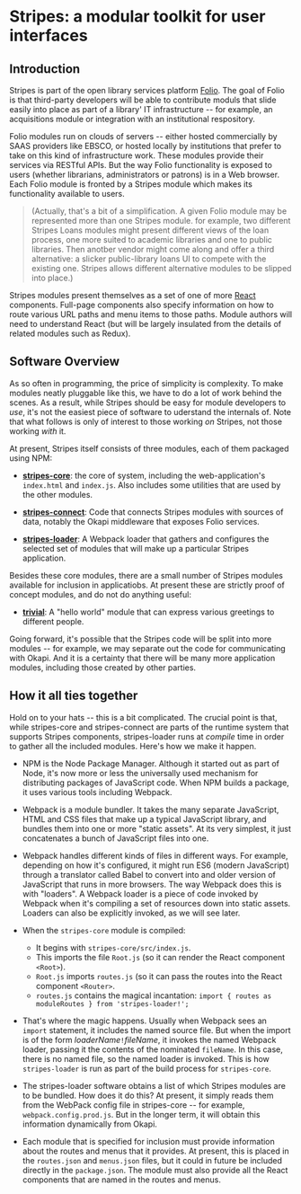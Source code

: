 Stripes: a modular toolkit for user interfaces
==============================================

Introduction
------------

Stripes is part of the open library services platform
[Folio](http://www.folio.org/). The goal of Folio is that third-party
developers will be able to contribute moduls that slide easily into
place as part of a library' IT infrastructure -- for example, an
acquisitions module or integration with an institutional respository.

Folio modules run on clouds of servers -- either hosted commercially
by SAAS providers like EBSCO, or hosted locally by institutions that
prefer to take on this kind of infrastructure work. These modules
provide their services via RESTful APIs. But the way Folio
functionality is exposed to users (whether librarians, administrators
or patrons) is in a Web browser. Each Folio module is fronted by a
Stripes module which makes its functionality available to users.

> (Actually, that's a bit of a simplification. A given Folio module
> may be represented more than one Stripes module. for example, two
> different Stripes Loans modules might present different views of the
> loan process, one more suited to academic libraries and one to
> public libraries. Then anotber vendor might come along and offer a
> third alternative: a slicker public-library loans UI to compete with
> the existing one. Stripes allows different alternative modules to be
> slipped into place.)

Stripes modules present themselves as a set of one of more
[React](https://facebook.github.io/react/) components. Full-page
components also specify information on how to route various URL paths
and menu items to those paths. Module authors will need to understand
React (but will be largely insulated from the details of related
modules such as Redux).


Software Overview
-----------------

As so often in programming, the price of simplicity is complexity. To
make modules neatly pluggable like this, we have to do a lot of work
behind the scenes. As a result, while Stripes should be easy for
module developers to _use_, it's not the easiest piece of software to
uderstand the internals of. Note that what follows is only of interest
to those working _on_ Stripes, not those working _with_ it.

At present, Stripes itself consists of three modules, each of them
packaged using NPM:

* [**stripes-core**](https://github.com/folio-org/stripes-experiments/tree/master/stripes-core):
  the core of system, including the web-application's
  `index.html` and `index.js`. Also includes some utilities that are
  used by the other modules.

* [**stripes-connect**](https://github.com/folio-org/stripes-experiments/tree/master/stripes-connect):
  Code that connects Stripes modules with sources of data, notably the
  Okapi middleware that exposes Folio services.

* [**stripes-loader**](https://github.com/folio-org/stripes-loader):
  A Webpack loader that gathers and configures the selected set of
  modules that will make up a particular Stripes application.

Besides these core modules, there are a small number of Stripes
modules available for inclusion in applicatiobs. At present these are
strictly proof of concept modules, and do not do anything useful:

* [**trivial**](https://github.com/folio-org/stripes-experiments/tree/master/trivial):
  A "hello world" module that can express various greetings to
  different people.

Going forward, it's possible that the Stripes code will be split into
more modules -- for example, we may separate out the code for
communicating with Okapi. And it is a certainty that there will be
many more application modules, including those created by other
parties.


How it all ties together
------------------------

Hold on to your hats -- this is a bit complicated. The crucial point
is that, while stripes-core and stripes-connect are parts of the
runtime system that supports Stripes components, stripes-loader runs
at _compile_ time in order to gather all the included modules. Here's
how we make it happen.

* NPM is the Node Package Manager. Although it started out as part of
  Node, it's now more or less the universally used mechanism for
  distributing packages of JavaScript code. When NPM builds a package,
  it uses various tools including Webpack.

* Webpack is a module bundler. It takes the many separate JavaScript,
  HTML and CSS files that make up a typical JavaScript library, and
  bundles them into one or more "static assets". At its very simplest,
  it just concatenates a bunch of JavaScript files into one.

* Webpack handles different kinds of files in different ways. For
  example, depending on how it's configured, it might run ES6 (modern
  JavaScript) through a translator called Babel to convert into and
  older version of JavaScript that runs in more browsers. The way
  Webpack does this is with "loaders". A Webpack loader is a piece of
  code invoked by Webpack when it's compiling a set of resources down
  into static assets. Loaders can also be explicitly invoked, as we
  will see later.

* When the `stripes-core` module is compiled:

    * It begins with `stripes-core/src/index.js`.
    * This imports the file `Root.js` (so it can render the React
      component `<Root>`).
    * `Root.js` imports `routes.js` (so it can pass the routes into the
      React component `<Router>`.
    * `routes.js` contains the magical incantation:
      `import { routes as moduleRoutes } from 'stripes-loader!';`

* That's where the magic happens. Usually when Webpack sees an
  `import` statement, it includes the named source file. But when the
  import is of the form _loaderName_`!`_fileName_, it invokes the
  named Webpack loader, passing it the contents of the nominated
  `fileName`. In this case, there is no named file, so the named
  loader is invoked. This is how `stripes-loader` is run as part of
  the build process for `stripes-core`.

* The stripes-loader software obtains a list of which Stripes modules
  are to be bundled. How does it do this? At present, it simply reads
  them from the WebPack config file in stripes-core -- for example,
  `webpack.config.prod.js`. But in the longer term, it will obtain
  this information dynamically from Okapi.

* Each module that is specified for inclusion must provide information
  about the routes and menus that it provides. At present, this is
  placed in the `routes.json` and `menus.json` files, but it could in
  future be included directly in the `package.json`. The module must
  also provide all the React components that are named in the routes
  and menus.

